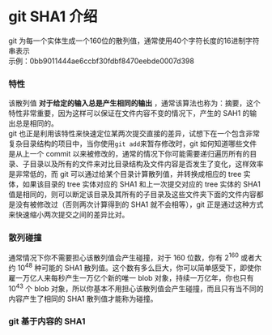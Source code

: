 # git SHA1 介绍

git 为每一个实体生成一个160位的散列值，通常使用40个字符长度的16进制字符串表示  
示例：0bb9011444ae6ccbf30fdbf8470eebde0007d398  

### 特性
该散列值 **对于给定的输入总是产生相同的输出** ，通常该算法也称为：摘要，这个特性非常重要，因为这样可以保证在文件内容不变的情况下，产生的 SAH1 的输出总是相同的。  
git 也正是利用该特性来快速定位某两次提交直接的差异，试想下在一个包含非常复杂目录结构的项目中，当你使用`git add`来暂存修改时，git 如何知道哪些文件是从上一个 commit 以来被修改的，通常的情况下你可能需要递归遍历所有的目录、子目录以及所有的文件来对比目录结构及文件内容是否发生了变化，这样效率是非常低的，而 git 可以通过给某个目录计算散列值，并转换成相应的 tree 实体，如果该目录的 tree 实体对应的 SHA1 和上一次提交对应的 tree 实体的 SHA1 值是相同的，则可以断定该目录及其所有的子目录及这些文件夹下面的文件内容都是没有被修改过（否则两次计算得到的 SHA1 就不会相等），git 正是通过这种方式来快速缩小两次提交之间的差异比对。  

### 散列碰撞
通常情况下你不需要担心该散列值会产生碰撞，对于 160 位数，你有 2<sup>160</sup> 或者大约 10<sup>48</sup> 种可能的 SHA1 散列值。这个数有多么巨大，你可以简单感受下，即使你雇一万亿人来每秒产生一万亿个新的唯一 blob 对象，持续一万亿年，你也只有 10<sup>43</sup> 个 blob 对象，所以你基本不用担心该散列值会产生碰撞，而且只有当不同的内容产生了相同的 SHA1 散列值才能称为碰撞。  

### git 基于内容的 SHA1

